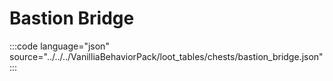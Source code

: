 # Bastion Bridge

:::code language="json" source="../../../VanilliaBehaviorPack/loot_tables/chests/bastion_bridge.json":::